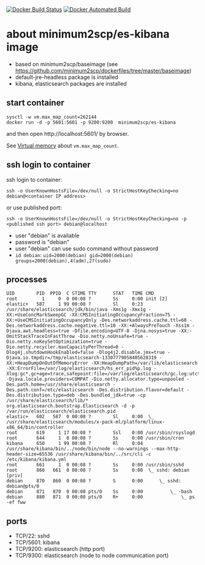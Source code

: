 [![Docker Build Status](https://img.shields.io/docker/build/minimum2scp/es-kibana.svg)]()
[![Docker Automated Build](https://img.shields.io/docker/automated/minimum2scp/es-kibana.svg)]()

# about minimum2scp/es-kibana image

 * based on minimum2scp/baseimage (see https://github.com/minimum2scp/dockerfiles/tree/master/baseimage)
 * default-jre-headless package is installed
 * kibana, elasticsearch packages are installed

## start container

```
sysctl -w vm.max_map_count=262144
docker run -d -p 5601:5601 -p 9200:9200  minimum2scp/es-kibana
```

and then open http://localhost:5601/ by browser.

See [Virtual memory](https://www.elastic.co/guide/en/elasticsearch/reference/current/vm-max-map-count.html) about `vm.max_map_count`.

## ssh login to container

ssh login to container:

```
ssh -o UserKnownHostsFile=/dev/null -o StrictHostKeyChecking=no debian@<container IP address>
```

or use published port:

```
ssh -o UserKnownHostsFile=/dev/null -o StrictHostKeyChecking=no -p <published ssh port> debian@localhost
```

 * user "debian" is available
 * password is "debian"
 * user "debian" can use sudo command without password
 * `id debian`: `uid=2000(debian) gid=2000(debian) groups=2000(debian),4(adm),27(sudo)`

## processes

```console
UID        PID  PPID  C STIME TTY      STAT   TIME CMD
root         1     0  0 00:08 ?        Ss     0:00 init [2]
elastic+   587     1 99 00:08 ?        Sl     0:23 /usr/share/elasticsearch/jdk/bin/java -Xms1g -Xmx1g -XX:+UseConcMarkSweepGC -XX:CMSInitiatingOccupancyFraction=75 -XX:+UseCMSInitiatingOccupancyOnly -Des.networkaddress.cache.ttl=60 -Des.networkaddress.cache.negative.ttl=10 -XX:+AlwaysPreTouch -Xss1m -Djava.awt.headless=true -Dfile.encoding=UTF-8 -Djna.nosys=true -XX:-OmitStackTraceInFastThrow -Dio.netty.noUnsafe=true -Dio.netty.noKeySetOptimization=true -Dio.netty.recycler.maxCapacityPerThread=0 -Dlog4j.shutdownHookEnabled=false -Dlog4j2.disable.jmx=true -Djava.io.tmpdir=/tmp/elasticsearch-13307779058405628319 -XX:+HeapDumpOnOutOfMemoryError -XX:HeapDumpPath=/var/lib/elasticsearch -XX:ErrorFile=/var/log/elasticsearch/hs_err_pid%p.log -Xlog:gc*,gc+age=trace,safepoint:file=/var/log/elasticsearch/gc.log:utctime,pid,tags:filecount=32,filesize=64m -Djava.locale.providers=COMPAT -Dio.netty.allocator.type=unpooled -Des.path.home=/usr/share/elasticsearch -Des.path.conf=/etc/elasticsearch -Des.distribution.flavor=default -Des.distribution.type=deb -Des.bundled_jdk=true -cp /usr/share/elasticsearch/lib/* org.elasticsearch.bootstrap.Elasticsearch -d -p /var/run/elasticsearch/elasticsearch.pid
elastic+   602   587  0 00:08 ?        Sl     0:00  \_ /usr/share/elasticsearch/modules/x-pack-ml/platform/linux-x86_64/bin/controller
root       619     1 17 00:08 ?        Ssl    0:00 /usr/sbin/rsyslogd
root       644     1  0 00:08 ?        Ss     0:00 /usr/sbin/cron
kibana     650     1 99 00:08 ?        Rl     0:04 /usr/share/kibana/bin/../node/bin/node --no-warnings --max-http-header-size=65536 /usr/share/kibana/bin/../src/cli -c /etc/kibana/kibana.yml
root       661     1  0 00:08 ?        Ss     0:00 /usr/sbin/sshd
root       860   661  0 00:08 ?        Ss     0:00  \_ sshd: debian [priv]
debian     870   860  0 00:08 ?        S      0:00      \_ sshd: debian@pts/0
debian     871   870  0 00:08 pts/0    Ss     0:00          \_ -bash
debian     880   871  0 00:08 pts/0    R+     0:00              \_ ps -ef fww
```

## ports

 * TCP/22: sshd
 * TCP/5601: kibana
 * TCP/9200: elasticsearch (http port)
 * TCP/9300: elasticsearch (node to node communication port)

